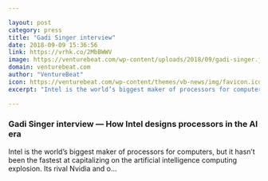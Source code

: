 ```yaml
---

layout: post
category: press
title: "Gadi Singer interview"
date: 2018-09-09 15:36:56
link: https://vrhk.co/2MbBWWV
image: https://venturebeat.com/wp-content/uploads/2018/09/gadi-singer.jpg?fit=1869%2C1371&strip=all
domain: venturebeat.com
author: "VentureBeat"
icon: https://venturebeat.com/wp-content/themes/vb-news/img/favicon.ico
excerpt: "Intel is the world’s biggest maker of processors for computers, but it hasn’t been the fastest at capitalizing on the artificial intelligence computing explosion. Its rival Nvidia and o…"

---
```


### Gadi Singer interview — How Intel designs processors in the AI era

Intel is the world’s biggest maker of processors for computers, but it hasn’t been the fastest at capitalizing on the artificial intelligence computing explosion. Its rival Nvidia and o…